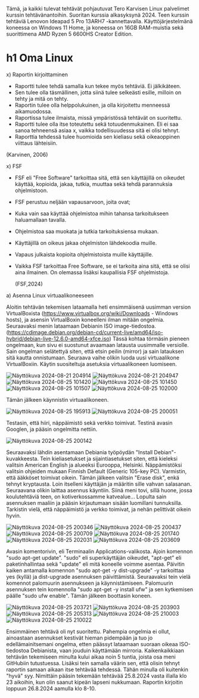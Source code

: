 
Tämä, ja kaikki tulevat tehtävät pohjautuvat Tero Karvisen Linux palvelimet kurssin tehtävänantoihin. Suoritan kurssia alkasyksynä 2024. 
Teen kurssin tehtäviä Lenovon Ideapad 5 Pro 13ARH7 -kannettavalla. Käyttöjärjestelmänä koneessa on Windows 11 Home, ja koneessa on 16GB RAM-muistia sekä suorittimena AMD Ryzen 5 6600HS Creator Edition.

# h1 Oma Linux 

x) Raportin kirjoittaminen

- Raportti tulee tehdä samalla kun tekee myös tehtäviä. Ei jälkikäteen.
- Sen tulee olla täsmällinen, jotta siinä tulee selkeästi esille, milloin on tehty ja mitä on tehty.
- Raportin tulee olla helppolukuinen, ja olla kirjoitettu menneessä aikamuodossa.
- Raportissa tulee ilmaista, missä ympäristössä tehtävät on suoritettu.
- Raportti tulee olla itse toteutettu sekä totuudenmukainen. Eli ei saa sanoa tehneensä asiaa x, vaikka todellisuudessa sitä ei olisi tehnyt.
- Raporttia tehdessä tulee huomioida sen kieliasu sekä oikeaoppinen viittaus lähteisiin.

(Karvinen, 2006)

x) FSF

- FSF eli "Free Software" tarkoittaa sitä, että sen käyttäjillä on oikeudet käyttää, kopioida, jakaa, tutkia, muuttaa sekä tehdä parannuksia ohjelmistoon.
- FSF perustuu neljään vapausarvoon, joita ovat;
- Kuka vain saa käyttää ohjelmistoa mihin tahansa tarkoitukseen haluamallaan tavalla.
- Ohjelmistoa saa muokata ja tutkia tarkoituksiensa mukaan.
- Käyttäjillä on oikeus jakaa ohjelmiston lähdekoodia muille.
- Vapaus julkaista kopioita ohjelmistoista muille käyttäjille.

- Vaikka FSF tarkoittaa Free Software, se ei tarkoita aina sitä, että se olisi aina ilmainen. On olemassa lisäksi kaupallisia FSF ohjelmistoja.

  (FSF,2024)

a) Asenna Linux virtuaalikoneeseen

Aloitin tehtävän tekemisen lataamalla heti ensimmäisenä uusimman version VirtualBoxista (https://www.virtualbox.org/wiki/Downloads - Windows hosts), ja asensin VirtualBoxin koneelleni ilman mitään ongelmia. Seuraavaksi menin lataamaan Debianin ISO image-tiedostoa.
(https://cdimage.debian.org/debian-cd/current-live/amd64/iso-hybrid/debian-live-12.6.0-amd64-xfce.iso)
Tässä kohtaa törmäsin pieneen ongelmaan, kun sivu ei suostunut avaamaan latausta uusimmalle versiolle. Sain ongelman selätettyä siten, että etsin peilin (mirror) ja sain latauksen sitä kautta onnistumaan. 
Seuraava vaihe olikin luoda uusi virtuaalikone VirtualBoxiin. Käytin suositeltuja asetuksia virtuaalikoneen luomiseen.

![Näyttökuva 2024-08-21 204914](https://github.com/user-attachments/assets/7a119edb-b3d1-48d7-943f-28f91dbeb117)
![Näyttökuva 2024-08-21 204947](https://github.com/user-attachments/assets/baaf881f-761e-4ca5-8e5d-88077a5c83ae)
![Näyttökuva 2024-08-25 101420](https://github.com/user-attachments/assets/88f72ef0-ccc4-4079-963a-625269454d16)
![Näyttökuva 2024-08-25 101450](https://github.com/user-attachments/assets/acbfcce9-2b0d-4b0d-9dc3-3adab74a4e8b)
![Näyttökuva 2024-08-25 101507](https://github.com/user-attachments/assets/c8fd4abd-5459-46f7-b7c2-565b9a7d65c5)
![Näyttökuva 2024-08-25 102000](https://github.com/user-attachments/assets/9cfebb1e-4509-44e2-8b31-3b7967b00c19)

Tämän jälkeen käynnistin virtuaalikoneen.

![Näyttökuva 2024-08-25 195913](https://github.com/user-attachments/assets/15e69bad-f1b3-4e0f-b9a9-ac0aa3823888)
![Näyttökuva 2024-08-25 200051](https://github.com/user-attachments/assets/a5d391ad-dab0-4a14-b6f5-234455f03c3c)

Testasin, että hiiri, näppäimistö sekä verkko toimivat. Testinä avasin Googlen, ja pääsin ongelmitta nettiin.

![Näyttökuva 2024-08-25 200142](https://github.com/user-attachments/assets/3e75c1e0-6365-4c37-934f-d8e9e6155dec)

Seuraavaksi lähdin asentamaan Debiania työpöydän "Install Debian"-kuvakkeesta.
Tein kieliasetukset ja sijaintiasetukset siten, että kieleksi valitsin American English ja alueeksi Eurooppa, Helsinki.
Näppämistöksi valitsin ohjeiden mukaan Finnish Default (Generic 105-key PC). Varmistin, että ääkköset toimivat oikein.
Tämän jälkeen valitsin "Erase disk", enkä tehnyt kryptausta. Loin itselleni käyttäjän ja määritin sille vahvan salasanan.
Seuraavana olikin laittaa asennus käyntiin. Siinä meni tovi, sillä huone, jossa koulutehtäviä teen, on kotiverkossamme katvealue... Lopulta sain asennuksen maaliin ja pääsin kirjautumaan sisään luomillani tunnuksilla. Tarkistin vielä, että näppäimistö ja verkko toimivat, ja nehän pelittivät oikein hyvin.

![Näyttökuva 2024-08-25 200346](https://github.com/user-attachments/assets/57a72261-9626-4c4c-86f4-4f594f00225f)
![Näyttökuva 2024-08-25 200437](https://github.com/user-attachments/assets/807b64a3-3404-4d66-bfd2-bf0b28a24005)
![Näyttökuva 2024-08-25 200709](https://github.com/user-attachments/assets/7ae12e88-d425-4f49-b5cd-156d3c8474b5)
![Näyttökuva 2024-08-25 201740](https://github.com/user-attachments/assets/fdafba3e-142e-4c94-9834-2d300fda1360)
![Näyttökuva 2024-08-25 202031](https://github.com/user-attachments/assets/d141658d-4bdc-4911-b46a-e7a864d0b563)
![Näyttökuva 2024-08-25 203609](https://github.com/user-attachments/assets/d905840f-2c63-49a7-8b80-b043a12c1150)

Avasin komentorivin, eli Terminaalin Applications-valikosta. Ajoin komennon "sudo apt-get update". "sudo" eli superkäyttäjän oikeudet, "apt-get" eli paketinhallintaa sekä "update" eli mitä koneelle voimme asentaa. 
Päivitin kaiken antamalla komennon "sudo apt-get -y dist-upgrade" -y tarkoittaa yes (kyllä) ja dist-upgrade asennuksen päivittämistä. Seuraavaksi tein vielä komennot palomuurin asennukseen ja käynnistämiseen.
Palomuurin asennuksen tein komennolla "sudo apt-get -y install ufw" ja sen kytkemisen päälle "sudo ufw enable". Tämän jälkeen boottasin koneen.

![Näyttökuva 2024-08-25 203721](https://github.com/user-attachments/assets/304c2848-d522-4695-a9c4-26780ee81d80)
![Näyttökuva 2024-08-25 203903](https://github.com/user-attachments/assets/a1f33b97-b4dc-4ae8-b780-be173f440dad)
![Näyttökuva 2024-08-25 205313](https://github.com/user-attachments/assets/ee57c91f-e521-497b-96dd-a3b3fa6ce7d8)
![Näyttökuva 2024-08-25 210003](https://github.com/user-attachments/assets/6a83c08c-e7ee-40f8-a207-30335f21d708)
![Näyttökuva 2024-08-25 210022](https://github.com/user-attachments/assets/2203f5bc-463d-444f-85bd-994fd1fab945)

Ensimmäinen tehtävä oli nyt suoritettu. Pahempia ongelmia ei ollut, ainoastaan asennukset kestivät hieman pidempään ja tuo jo edellämainitsemani ongelma, etten päässyt lataamaan suoraan oikeaa ISO-tiedostoa Debianista, vaan jouduin käyttämään mirroria.
Kaikenkaikkiaan tehtävän tekemiseen minulta kului aikaa noin 5 tuntia, joista osa meni GitHubiin tutustuessa. Lisäksi tein samalla väärin sen, että olisin tehnyt raportin samaan aikaan itse tehtävää tehdessä. Tähän minulla oli kuitenkin "hyvä" syy. Nimittäin pääsin tekemään tehtävää 25.8.2024 vasta illalla klo 23 aikoihin, kun olin saanut kipeän lapseni nukkumaan. Raportin kirjoitin loppuun 26.8.2024 aamulla klo 8-10. 









